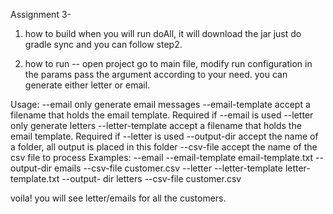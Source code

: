 Assignment 3- 
1. how to build
 when you will run doAll, it will download the jar just do gradle sync and you can follow step2.

2. how to run --
open project go to main file, modify run configuration in the params pass the argument according to your need.
you can generate either letter or email.

Usage:
--email only generate email messages
--email-template <file> accept a filename that holds the
email template.
Required if --email is used
--letter only generate letters
--letter-template <file> accept a filename that holds
the email template.
Required if --letter is used
--output-dir <path> accept the name of a folder, all
output is placed in this folder
--csv-file <path> accept the name of the csv file to
process
Examples:
--email --email-template email-template.txt --output-dir
emails --csv-file customer.csv
--letter --letter-template letter-template.txt --output-
dir letters --csv-file customer.csv

voila! you will see letter/emails for all the customers.



